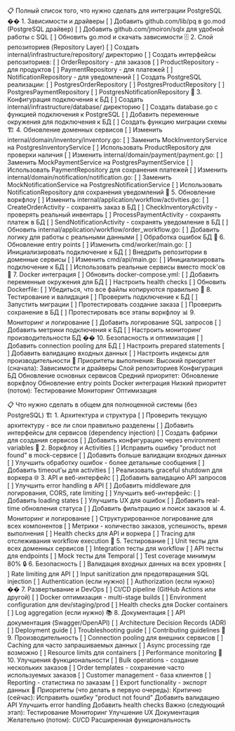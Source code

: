 📋 Полный список того, что нужно сделать для интеграции PostgreSQL
�� 1. Зависимости и драйверы
[ ] Добавить github.com/lib/pq в go.mod (PostgreSQL драйвер)
[ ] Добавить github.com/jmoiron/sqlx для удобной работы с SQL
[ ] Обновить go.mod и скачать зависимости
🗄️ 2. Слой репозиториев (Repository Layer)
[ ] Создать internal/infrastructure/repository/ директорию
[ ] Создать интерфейсы репозиториев:
[ ] OrderRepository - для заказов
[ ] ProductRepository - для продуктов
[ ] PaymentRepository - для платежей
[ ] NotificationRepository - для уведомлений
[ ] Создать PostgreSQL реализации:
[ ] PostgresOrderRepository
[ ] PostgresProductRepository
[ ] PostgresPaymentRepository
[ ] PostgresNotificationRepository
🔌 3. Конфигурация подключения к БД
[ ] Создать internal/infrastructure/database/ директорию
[ ] Создать database.go с функцией подключения к PostgreSQL
[ ] Добавить переменные окружения для подключения к БД
[ ] Создать функцию миграции схемы
🏗️ 4. Обновление доменных сервисов
[ ] Изменить internal/domain/inventory/inventory.go:
[ ] Заменить MockInventoryService на PostgresInventoryService
[ ] Использовать ProductRepository для проверки наличия
[ ] Изменить internal/domain/payment/payment.go:
[ ] Заменить MockPaymentService на PostgresPaymentService
[ ] Использовать PaymentRepository для сохранения платежей
[ ] Изменить internal/domain/notification/notification.go:
[ ] Заменить MockNotificationService на PostgresNotificationService
[ ] Использовать NotificationRepository для сохранения уведомлений
🔄 5. Обновление воркфлоу
[ ] Изменить internal/application/workflow/activities.go:
[ ] CreateOrderActivity - сохранять заказ в БД
[ ] CheckInventoryActivity - проверять реальный инвентарь
[ ] ProcessPaymentActivity - сохранять платеж в БД
[ ] SendNotificationActivity - сохранять уведомление в БД
[ ] Обновить internal/application/workflow/order_workflow.go:
[ ] Добавить логику для работы с реальными данными
[ ] Обработка ошибок БД
🚀 6. Обновление entry points
[ ] Изменить cmd/worker/main.go:
[ ] Инициализировать подключение к БД
[ ] Внедрить репозитории в доменные сервисы
[ ] Изменить cmd/api/main.go:
[ ] Инициализировать подключение к БД
[ ] Использовать реальные сервисы вместо mock'ов
🐳 7. Docker интеграция
[ ] Обновить docker-compose.yml:
[ ] Добавить переменные окружения для БД
[ ] Настроить health checks
[ ] Обновить Dockerfile:
[ ] Убедиться, что все файлы копируются правильно
🧪 8. Тестирование и валидация
[ ] Проверить подключение к БД
[ ] Запустить миграции
[ ] Протестировать создание заказа
[ ] Проверить сохранение в БД
[ ] Протестировать все этапы воркфлоу
📊 9. Мониторинг и логирование
[ ] Добавить логирование SQL запросов
[ ] Добавить метрики подключения к БД
[ ] Настроить мониторинг производительности БД
�� 10. Безопасность и оптимизация
[ ] Добавить connection pooling для БД
[ ] Настроить prepared statements
[ ] Добавить валидацию входных данных
[ ] Настроить индексы для производительности
🎯 Приоритеты выполнения:
Высокий приоритет (сначала):
Зависимости и драйверы
Слой репозиториев
Конфигурация БД
Обновление основных сервисов
Средний приоритет:
Обновление воркфлоу
Обновление entry points
Docker интеграция
Низкий приоритет (потом):
Тестирование
Мониторинг
Оптимизация

📋 Что нужно сделать в общем для полноценной системы (без PostgreSQL)
🏗️ 1. Архитектура и структура
[ ] Проверить текущую архитектуру - все ли слои правильно разделены
[ ] Добавить интерфейсы для сервисов (dependency injection)
[ ] Создать фабрики для создания сервисов
[ ] Добавить конфигурацию через environment variables
🔄 2. Воркфлоу и Activities
[ ] Исправить ошибку "product not found" в mock-сервисе
[ ] Добавить больше валидации входных данных
[ ] Улучшить обработку ошибок - более детальные сообщения
[ ] Добавить timeout'ы для activities
[ ] Реализовать graceful shutdown для воркера
🌐 3. API и веб-интерфейс
[ ] Добавить валидацию API запросов
[ ] Улучшить error handling в API
[ ] Добавить middleware для логирования, CORS, rate limiting
[ ] Улучшить веб-интерфейс:
[ ] Добавить loading states
[ ] Улучшить UX для ошибок
[ ] Добавить real-time обновления статуса
[ ] Добавить фильтрацию и поиск заказов
📊 4. Мониторинг и логирование
[ ] Структурированное логирование для всех компонентов
[ ] Метрики - количество заказов, успешность, время выполнения
[ ] Health checks для API и воркера
[ ] Tracing для отслеживания workflow execution
🧪 5. Тестирование
[ ] Unit тесты для всех доменных сервисов
[ ] Integration тесты для workflow
[ ] API тесты для endpoints
[ ] Mock тесты для Temporal
[ ] Test coverage минимум 80%
🔒 6. Безопасность
[ ] Валидация входных данных на всех уровнях
[ ] Rate limiting для API
[ ] Input sanitization для предотвращения SQL injection
[ ] Authentication (если нужно)
[ ] Authorization (если нужно)
�� 7. Развертывание и DevOps
[ ] CI/CD pipeline (GitHub Actions или другой)
[ ] Docker оптимизация - multi-stage builds
[ ] Environment configuration для dev/staging/prod
[ ] Health checks для Docker containers
[ ] Log aggregation (если нужно)
📚 8. Документация
[ ] API документация (Swagger/OpenAPI)
[ ] Architecture Decision Records (ADR)
[ ] Deployment guide
[ ] Troubleshooting guide
[ ] Contributing guidelines
🚀 9. Производительность
[ ] Connection pooling для внешних сервисов
[ ] Caching для часто запрашиваемых данных
[ ] Async processing где возможно
[ ] Resource limits для containers
[ ] Performance monitoring
🔧 10. Улучшения функциональности
[ ] Bulk operations - создание нескольких заказов
[ ] Order templates - сохранение часто используемых заказов
[ ] Customer management - база клиентов
[ ] Reporting - статистика по заказам
[ ] Export functionality - экспорт данных
🎯 Приоритеты (что делать в первую очередь):
Критично (сейчас):
Исправить ошибку "product not found"
Добавить валидацию API
Улучшить error handling
Добавить health checks
Важно (следующий этап):
Тестирование
Мониторинг
Улучшение UX
Документация
Желательно (потом):
CI/CD
Расширенная функциональность
